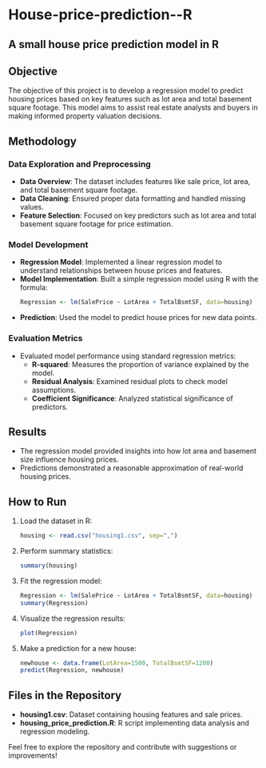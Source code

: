# House-price-prediction--R

## A small house price prediction model in R

## Objective
The objective of this project is to develop a regression model to predict housing prices based on key features such as lot area and total basement square footage. This model aims to assist real estate analysts and buyers in making informed property valuation decisions.

## Methodology

### Data Exploration and Preprocessing
- **Data Overview**: The dataset includes features like sale price, lot area, and total basement square footage.
- **Data Cleaning**: Ensured proper data formatting and handled missing values.
- **Feature Selection**: Focused on key predictors such as lot area and total basement square footage for price estimation.

### Model Development
- **Regression Model**: Implemented a linear regression model to understand relationships between house prices and features.
- **Model Implementation**: Built a simple regression model using R with the formula:
  ```r
  Regression <- lm(SalePrice ~ LotArea + TotalBsmtSF, data=housing)
  ```
- **Prediction**: Used the model to predict house prices for new data points.

### Evaluation Metrics
- Evaluated model performance using standard regression metrics:
  - **R-squared**: Measures the proportion of variance explained by the model.
  - **Residual Analysis**: Examined residual plots to check model assumptions.
  - **Coefficient Significance**: Analyzed statistical significance of predictors.

## Results
- The regression model provided insights into how lot area and basement size influence housing prices.
- Predictions demonstrated a reasonable approximation of real-world housing prices.
  
## How to Run
1. Load the dataset in R:
   ```r
   housing <- read.csv("housing1.csv", sep=",")
   ```
2. Perform summary statistics:
   ```r
   summary(housing)
   ```
3. Fit the regression model:
   ```r
   Regression <- lm(SalePrice ~ LotArea + TotalBsmtSF, data=housing)
   summary(Regression)
   ```
4. Visualize the regression results:
   ```r
   plot(Regression)
   ```
5. Make a prediction for a new house:
   ```r
   newhouse <- data.frame(LotArea=1500, TotalBsmtSF=1200)
   predict(Regression, newhouse)
   ```

## Files in the Repository
- **housing1.csv**: Dataset containing housing features and sale prices.
- **housing_price_prediction.R**: R script implementing data analysis and regression modeling.

Feel free to explore the repository and contribute with suggestions or improvements!
